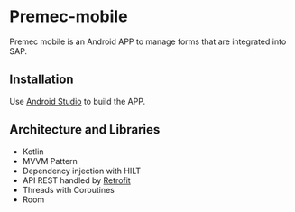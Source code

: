 # Premec-mobile

Premec mobile is an Android APP to manage forms that are integrated into SAP.

## Installation

Use [Android Studio](https://developer.android.com/studio) to build the APP.

## Architecture and Libraries

* Kotlin
* MVVM Pattern
* Dependency injection with HILT
* API REST handled by [Retrofit](https://square.github.io/retrofit/)
* Threads with Coroutines
* Room
